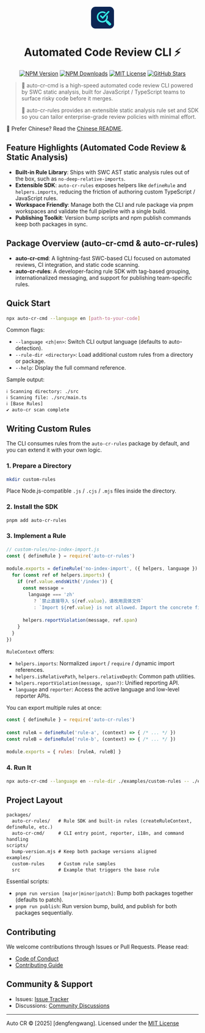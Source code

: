 <p align="center">
  <a href="https://github.com/wangweiwei/auto-cr">
    <img src="https://github.com/wangweiwei/auto-cr/blob/main/assets/images/image.png?raw=true" alt="auto-cr logo" width="60" />
  </a>
</p>

<h1 align="center">Automated Code Review CLI ⚡️</h1>

<p align="center">
  <a href="https://www.npmjs.com/package/auto-cr-cmd"><img alt="NPM Version" src="https://img.shields.io/npm/v/auto-cr-cmd.svg?style=flat"/></a>
  <a href="https://www.npmjs.com/package/auto-cr-cmd"><img alt="NPM Downloads" src="https://img.shields.io/npm/dm/auto-cr-cmd.svg?style=flat"/></a>
  <a href="./LICENSE"><img alt="MIT License" src="https://img.shields.io/github/license/wangweiwei/auto-cr"/></a>
  <a href="https://github.com/wangweiwei/auto-cr/stargazers"><img alt="GitHub Stars" src="https://img.shields.io/github/stars/wangweiwei/auto-cr" /></a>
</p>

> 🎯 auto-cr-cmd is a high-speed automated code review CLI powered by SWC static analysis, built for JavaScript / TypeScript teams to surface risky code before it merges.
>
> 🔧 auto-cr-rules provides an extensible static analysis rule set and SDK so you can tailor enterprise-grade review policies with minimal effort.

📘 Prefer Chinese? Read the [Chinese README](https://github.com/wangweiwei/auto-cr/blob/main/README.zh-CN.md).


## Feature Highlights (Automated Code Review & Static Analysis)

- **Built-in Rule Library**: Ships with SWC AST static analysis rules out of the box, such as `no-deep-relative-imports`.
- **Extensible SDK**: `auto-cr-rules` exposes helpers like `defineRule` and `helpers.imports`, reducing the friction of authoring custom TypeScript / JavaScript rules.
- **Workspace Friendly**: Manage both the CLI and rule package via pnpm workspaces and validate the full pipeline with a single build.
- **Publishing Toolkit**: Version bump scripts and npm publish commands keep both packages in sync.

## Package Overview (auto-cr-cmd & auto-cr-rules)

- **auto-cr-cmd**: A lightning-fast SWC-based CLI focused on automated reviews, CI integration, and static code scanning.
- **auto-cr-rules**: A developer-facing rule SDK with tag-based grouping, internationalized messaging, and support for publishing team-specific rules.

## Quick Start

```bash
npx auto-cr-cmd --language en [path-to-your-code]
```

Common flags:

- `--language <zh|en>`: Switch CLI output language (defaults to auto-detection).
- `--rule-dir <directory>`: Load additional custom rules from a directory or package.
- `--help`: Display the full command reference.

Sample output:

```text
ℹ️ Scanning directory: ./src
ℹ️ Scanning file: ./src/main.ts
ℹ️ [Base Rules]
✔ auto-cr scan complete
```

## Writing Custom Rules

The CLI consumes rules from the `auto-cr-rules` package by default, and you can extend it with your own logic.

### 1. Prepare a Directory

```bash
mkdir custom-rules
```

Place Node.js-compatible `.js` / `.cjs` / `.mjs` files inside the directory.

### 2. Install the SDK

```bash
pnpm add auto-cr-rules
```

### 3. Implement a Rule

```js
// custom-rules/no-index-import.js
const { defineRule } = require('auto-cr-rules')

module.exports = defineRule('no-index-import', ({ helpers, language }) => {
  for (const ref of helpers.imports) {
    if (ref.value.endsWith('/index')) {
      const message =
        language === 'zh'
          ? `禁止直接导入 ${ref.value}，请改用具体文件`
          : `Import ${ref.value} is not allowed. Import the concrete file instead.`

      helpers.reportViolation(message, ref.span)
    }
  }
})
```

`RuleContext` offers:

- `helpers.imports`: Normalized `import` / `require` / dynamic import references.
- `helpers.isRelativePath`, `helpers.relativeDepth`: Common path utilities.
- `helpers.reportViolation(message, span?)`: Unified reporting API.
- `language` and `reporter`: Access the active language and low-level reporter APIs.

You can export multiple rules at once:

```js
const { defineRule } = require('auto-cr-rules')

const ruleA = defineRule('rule-a', (context) => { /* ... */ })
const ruleB = defineRule('rule-b', (context) => { /* ... */ })

module.exports = { rules: [ruleA, ruleB] }
```

### 4. Run It

```bash
npx auto-cr-cmd --language en --rule-dir ./examples/custom-rules -- ./examples/src
```

## Project Layout

```text
packages/
  auto-cr-rules/   # Rule SDK and built-in rules (createRuleContext, defineRule, etc.)
  auto-cr-cmd/     # CLI entry point, reporter, i18n, and command handling
scripts/
  bump-version.mjs # Keep both package versions aligned
examples/
  custom-rules     # Custom rule samples
  src              # Example that triggers the base rule
```

Essential scripts:

- `pnpm run version [major|minor|patch]`: Bump both packages together (defaults to patch).
- `pnpm run publish`: Run version bump, build, and publish for both packages sequentially.

## Contributing

We welcome contributions through Issues or Pull Requests. Please read:

- [Code of Conduct](./CODE_OF_CONDUCT.md)
- [Contributing Guide](./CONTRIBUTING.md)

## Community & Support

- Issues: [Issue Tracker](https://github.com/wangweiwei/auto-cr/issues)
- Discussions: [Community Discussions](https://github.com/wangweiwei/auto-cr/wiki)

---

Auto CR © [2025] [dengfengwang]. Licensed under the [MIT License](./LICENSE)
